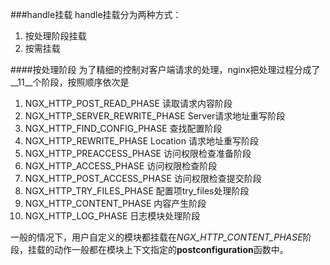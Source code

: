 ###handle挂载
handle挂载分为两种方式：
1. 按处理阶段挂载
2. 按需挂载

####按处理阶段
为了精细的控制对客户端请求的处理，nginx把处理过程分成了__11__个阶段，按照顺序依次是
1. NGX_HTTP_POST_READ_PHASE 读取请求内容阶段
2. NGX_HTTP_SERVER_REWRITE_PHASE Server请求地址重写阶段
3. NGX_HTTP_FIND_CONFIG_PHASE 查找配置阶段
4. NGX_HTTP_REWRITE_PHASE Location 请求地址重写阶段
5. NGX_HTTP_PREACCESS_PHASE 访问权限检查准备阶段
6. NGX_HTTP_ACCESS_PHASE 访问权限检查阶段
7. NGX_HTTP_POST_ACCESS_PHASE 访问权限检查提交阶段
8. NGX_HTTP_TRY_FILES_PHASE 配置项try_files处理阶段
9. NGX_HTTP_CONTENT_PHASE 内容产生阶段
10. NGX_HTTP_LOG_PHASE 日志模块处理阶段

一般的情况下，用户自定义的模块都挂载在*NGX_HTTP_CONTENT_PHASE*阶段，挂载的动作一般都在模块上下文指定的**postconfiguration**函数中。

